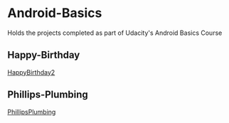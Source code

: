 # Android-Basics
Holds the projects completed as part of Udacity's Android Basics Course

## Happy-Birthday

[HappyBirthday2](https://github.com/D-Bhatta/Happy-Birthday)

## Phillips-Plumbing

[PhillipsPlumbing](https://github.com/D-Bhatta/Phillips-Plumbing)

